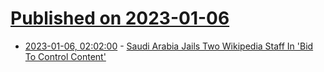 # [Published on 2023-01-06](index.md)

* [2023-01-06, 02:02:00](https://news.slashdot.org/story/23/01/06/0054246/saudi-arabia-jails-two-wikipedia-staff-in-bid-to-control-content?utm_source=rss1.0mainlinkanon&utm_medium=feed) - [Saudi Arabia Jails Two Wikipedia Staff In 'Bid To Control Content'](https://news.slashdot.org/story/23/01/06/0054246/saudi-arabia-jails-two-wikipedia-staff-in-bid-to-control-content?utm_source=rss1.0mainlinkanon&utm_medium=feed)
